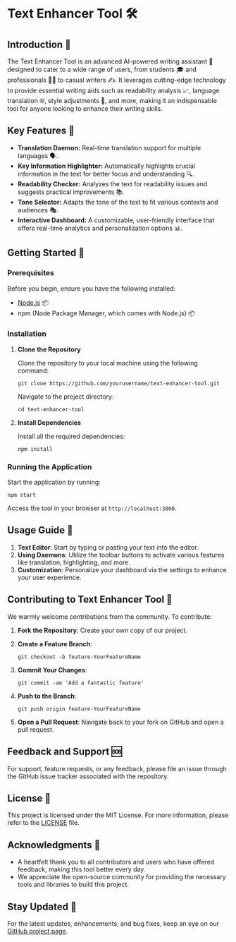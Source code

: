 # Text Enhancer Tool 🛠️

## Introduction 🌟
The Text Enhancer Tool is an advanced AI-powered writing assistant 🤖 designed to cater to a wide range of users, from students 🎓 and professionals 👨‍💼 to casual writers ✍️. It leverages cutting-edge technology to provide essential writing aids such as readability analysis 📈, language translation 🌐, style adjustments 🎨, and more, making it an indispensable tool for anyone looking to enhance their writing skills.

## Key Features 🔑
- **Translation Daemon:** Real-time translation support for multiple languages 🗣️.
- **Key Information Highlighter:** Automatically highlights crucial information in the text for better focus and understanding 🔍.
- **Readability Checker:** Analyzes the text for readability issues and suggests practical improvements 📚.
- **Tone Selector:** Adapts the tone of the text to fit various contexts and audiences 🎭.
- **Interactive Dashboard:** A customizable, user-friendly interface that offers real-time analytics and personalization options 📊.

## Getting Started 🚀

### Prerequisites
Before you begin, ensure you have the following installed:
- [Node.js](https://nodejs.org/en/download/) 📦
- npm (Node Package Manager, which comes with Node.js) 📦

### Installation
1. **Clone the Repository**

    Clone the repository to your local machine using the following command:

       git clone https://github.com/yourusername/text-enhancer-tool.git

   Navigate to the project directory:

       cd text-enhancer-tool

2. **Install Dependencies**
   
   Install all the required dependencies:

       npm install

### Running the Application
   Start the application by running:
    
    npm start

   Access the tool in your browser at `http://localhost:3000`.

## Usage Guide 📖
1. **Text Editor**: Start by typing or pasting your text into the editor.
2. **Using Daemons**: Utilize the toolbar buttons to activate various features like translation, highlighting, and more.
3. **Customization**: Personalize your dashboard via the settings to enhance your user experience.

## Contributing to Text Enhancer Tool 🤝
We warmly welcome contributions from the community. To contribute:
1. **Fork the Repository**: Create your own copy of our project.
2. **Create a Feature Branch**:

       git checkout -b feature-YourFeatureName

3. **Commit Your Changes**: 

       git commit -am 'Add a fantastic feature'


4. **Push to the Branch**: 

       git push origin feature-YourFeatureName

5. **Open a Pull Request**: Navigate back to your fork on GitHub and open a pull request.

## Feedback and Support 🆘
For support, feature requests, or any feedback, please file an issue through the GitHub issue tracker associated with the repository.

## License 📜
This project is licensed under the MIT License. For more information, please refer to the [LICENSE](LICENSE.md) file.

## Acknowledgments 🙏
- A heartfelt thank you to all contributors and users who have offered feedback, making this tool better every day.
- We appreciate the open-source community for providing the necessary tools and libraries to build this project.

## Stay Updated 📢
For the latest updates, enhancements, and bug fixes, keep an eye on our [GitHub project page](https://github.com/yourusername/text-enhancer-tool).








